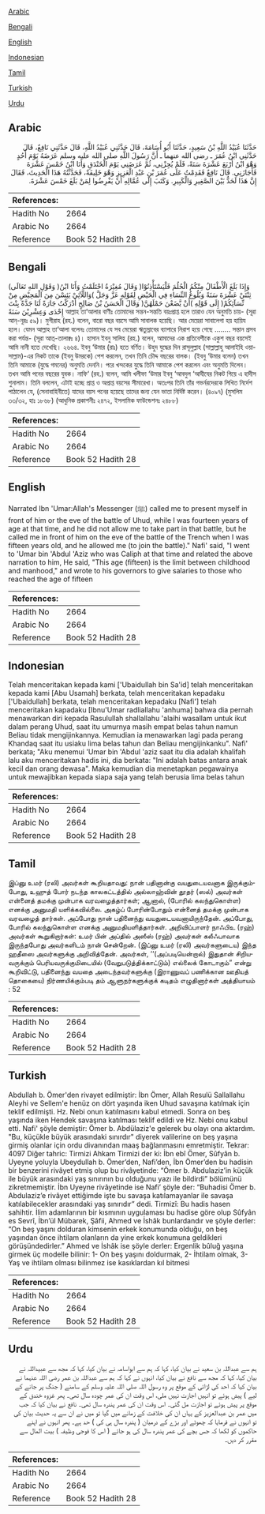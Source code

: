 [Arabic](#arabic)

[Bengali](#bengali)

[English](#english)

[Indonesian](#indonesian)

[Tamil](#tamil)

[Turkish](#turkish)

[Urdu](#urdu)

## Arabic


<div dir="rtl" lang="ar" style={{fontSize:'larger',backgroundColor:'#f8f9fa',padding:20}}>
حَدَّثَنَا عُبَيْدُ اللَّهِ بْنُ سَعِيدٍ، حَدَّثَنَا أَبُو أُسَامَةَ، قَالَ حَدَّثَنِي عُبَيْدُ اللَّهِ، قَالَ حَدَّثَنِي نَافِعٌ، قَالَ حَدَّثَنِي ابْنُ عُمَرَ ـ رضى الله عنهما ـ أَنَّ رَسُولَ اللَّهِ صلى الله عليه وسلم عَرَضَهُ يَوْمَ أُحُدٍ وَهْوَ ابْنُ أَرْبَعَ عَشْرَةَ سَنَةً، فَلَمْ يُجِزْنِي، ثُمَّ عَرَضَنِي يَوْمَ الْخَنْدَقِ وَأَنَا ابْنُ خَمْسَ عَشْرَةَ فَأَجَازَنِي‏.‏ قَالَ نَافِعٌ فَقَدِمْتُ عَلَى عُمَرَ بْنِ عَبْدِ الْعَزِيزِ وَهْوَ خَلِيفَةٌ، فَحَدَّثْتُهُ هَذَا الْحَدِيثَ، فَقَالَ إِنَّ هَذَا لَحَدٌّ بَيْنَ الصَّغِيرِ وَالْكَبِيرِ‏.‏ وَكَتَبَ إِلَى عُمَّالِهِ أَنْ يَفْرِضُوا لِمَنْ بَلَغَ خَمْسَ عَشْرَةَ‏.‏
</div>
<div style={{backgroundColor:'#f8f9fa',padding:20, marginBottom: 10}}><table> <thead> <tr> <th>References:</th> <th></th> </tr> </thead> <tbody><tr><td>Hadith No</td><td>2664</td></tr><tr><td>Arabic No</td><td>2664</td></tr><tr><td>Reference</td><td>Book 52 Hadith 28</td></tr></tbody></table></div>

## Bengali


<div dir="ltr" lang="bn" style={{fontSize:'larger',backgroundColor:'#f8f9fa',padding:20}}>
(وَقَوْلِ اللهِ تَعَالَى )وَإِذَا بَلَغَ الْأَطْفَالُ مِنْكُمُ الْحُلُمَ فَلْيَسْتَأْذِنُوْا( وَقَالَ مُغِيْرَةُ احْتَلَمْتُ وَأَنَا ابْنُ ثِنْتَيْ عَشْرَةَ سَنَةً وَبُلُوغُ النِّسَاءِ فِي الْحَيْضِ لِقَوْلِهِ عَزَّ وَجَلَّ )وَاللَّآئِيْ يَئِسْنَ مِنَ الْمَحِيْضِ مِنْ نِّسَآئِكُمْ( إِلَى قَوْلِهِ )أَنْ يَّضَعْنَ حَمْلَهُنَّ( وَقَالَ الْحَسَنُ بْنُ صَالِحٍ أَدْرَكْتُ جَارَةً لَنَا جَدَّةً بِنْتَ إِحْدَى وَعِشْرِيْنَ سَنَةً আল্লাহ তা‘আলার বাণীঃ তোমাদের সন্তন-সন্ততি বয়ঃপ্রাপ্ত হলে তারাও যেন অনুমতি চায়- (সূরা আন্-নূরঃ ৫৯)। মুগীরাহ (রহ.) বলেন, বারো বছর বয়সে আমি সাবালক হয়েছি। আর মেয়েরা সাবালেগা হয় হায়িয হলে। যেমন আল্লাহ তা‘আলা বলেনঃ তোমাদের যে সব মেয়েরা ঋতুস্রাবের ব্যাপারে নিরাশ হয়ে গেছে ........ সন্তান প্রসব করা পর্যন্ত- (সূরা আত্-তালাক্বঃ ৪)। হাসান ইবনু সালিহ (রহ.) বলেন, আমাদের এক প্রতিবেশীকে একুশ বছর বয়সেই আমি নানী হতে দেখেছি। ২৬৬৪. ইবনু ‘উমার (রাঃ) হতে বর্ণিত। উহুদ যুদ্ধের দিন রাসূলুল্লাহ (সাল্লাল্লাহু আলাইহি ওয়াসাল্লাম)-এর নিকট তাকে (ইবনু উমরকে) পেশ করলেন, তখন তিনি চৌদ্দ বছরের বালক। (ইবনু ‘উমার বলেন) তখন তিনি আমাকে (যুদ্ধে গমনের) অনুমতি দেননি। পরে খন্দকের যুদ্ধে তিনি আমাকে পেশ করলেন এবং অনুমতি দিলেন। তখন আমি পনের বছরের যুবক। নাফি‘ (রহ.) বলেন, আমি খলীফা ‘উমার ইবনু ‘আবদুল ‘আযীযের নিকট গিয়ে এ হাদীস শুনালাম। তিনি বললেন, এটাই হচ্ছে প্রাপ্ত ও অপ্রাপ্ত বয়সের সীমারেখা। অতঃপর তিনি তাঁর গভর্নরদেরকে লিখিত নির্দেশ পাঠালেন যে, (সেনাবাহিনীতে) যাদের বয়স পনের হয়েছে তাদের জন্য যেন ভাতা নির্দিষ্ট করেন। (৪০৯৭) (মুসলিম ৩৩/৩২, হাঃ ১৮৬৮) (আধুনিক প্রকাশনীঃ ২৪৭২, ইসলামিক ফাউন্ডেশনঃ ২৪৮৮)
</div>
<div style={{backgroundColor:'#f8f9fa',padding:20, marginBottom: 10}}><table> <thead> <tr> <th>References:</th> <th></th> </tr> </thead> <tbody><tr><td>Hadith No</td><td>2664</td></tr><tr><td>Arabic No</td><td>2664</td></tr><tr><td>Reference</td><td>Book 52 Hadith 28</td></tr></tbody></table></div>

## English


<div dir="ltr" lang="en" style={{fontSize:'larger',backgroundColor:'#f8f9fa',padding:20}}>
Narrated Ibn 'Umar:Allah's Messenger (ﷺ) called me to present myself in front of him or the eve of the battle of Uhud, while I was fourteen years of age at that time, and he did not allow me to take part in that battle, but he called me in front of him on the eve of the battle of the Trench when I was fifteen years old, and he allowed me (to join the battle)." Nafi' said, "I went to 'Umar bin 'Abdul 'Aziz who was Caliph at that time and related the above narration to him, He said, "This age (fifteen) is the limit between childhood and manhood," and wrote to his governors to give salaries to those who reached the age of fifteen
</div>
<div style={{backgroundColor:'#f8f9fa',padding:20, marginBottom: 10}}><table> <thead> <tr> <th>References:</th> <th></th> </tr> </thead> <tbody><tr><td>Hadith No</td><td>2664</td></tr><tr><td>Arabic No</td><td>2664</td></tr><tr><td>Reference</td><td>Book 52 Hadith 28</td></tr></tbody></table></div>

## Indonesian


<div dir="ltr" lang="id" style={{fontSize:'larger',backgroundColor:'#f8f9fa',padding:20}}>
Telah menceritakan kepada kami ['Ubaidullah bin Sa'id] telah menceritakan kepada kami [Abu Usamah] berkata, telah menceritakan kepadaku ['Ubaidullah] berkata, telah menceritakan kepadaku [Nafi'] telah menceritakan kapadaku [Ibnu'Umar radliallahu 'anhuma] bahwa dia pernah menawarkan diri kepada Rasulullah shallallahu 'alaihi wasallam untuk ikut dalam perang Uhud, saat itu umurnya masih empat belas tahun namun Beliau tidak mengijinkannya. Kemudian ia menawarkan lagi pada perang Khandaq saat itu usiaku lima belas tahun dan Beliau mengijinkanku". Nafi' berkata; "Aku menemui 'Umar bin 'Abdul 'aziz saat itu dia adalah khalifah lalu aku menceritakan hadis ini, dia berkata: "Ini adalah batas antara anak kecil dan orang dewasa". Maka kemudian dia menetapkan pegawainya untuk mewajibkan kepada siapa saja yang telah berusia lima belas tahun
</div>
<div style={{backgroundColor:'#f8f9fa',padding:20, marginBottom: 10}}><table> <thead> <tr> <th>References:</th> <th></th> </tr> </thead> <tbody><tr><td>Hadith No</td><td>2664</td></tr><tr><td>Arabic No</td><td>2664</td></tr><tr><td>Reference</td><td>Book 52 Hadith 28</td></tr></tbody></table></div>

## Tamil


<div dir="ltr" lang="ta" style={{fontSize:'larger',backgroundColor:'#f8f9fa',padding:20}}>
இப்னு உமர் (ரலி) அவர்கள் கூறியதாவது: நான் பதினான்கு வயதுடையவனாக இருக்கும்போது, உஹுத் போர் நடந்த காலகட்டத்தில் அல்லாஹ்வின் தூதர் (ஸல்) அவர்கள் என்னைத் தமக்கு முன்பாக வரவழைத்தார்கள்; ஆனால், (போரில் கலந்துகொள்ள) எனக்கு அனுமதி யளிக்கவில்லை. அகழ்ப் போரின்போதும் என்னைத் தமக்கு முன்பாக வரவழைத் தார்கள். அப்போது நான் பதினைந்து வயதுடையவனாயிருந்தேன். அப்போது, போரில் கலந்துகொள்ள எனக்கு அனுமதியளித்தார்கள். அறிவிப்பாளர் நாஃபிஉ (ரஹ்) அவர்கள் கூறுகிறார்கள்: உமர் பின் அப்தில் அஸீஸ் (ரஹ்) அவர்கள் கலீஃபாவாக இருந்தபோது அவர்களிடம் நான் சென்றேன். (இப்னு உமர் (ரலி) அவர்களுடைய) இந்த ஹதீஸை அவர்களுக்கு அறிவித்தேன். அவர்கள், ‘‘(அப்படியென்றால்) இதுதான் சிறியவருக்கும் பெரியவருக்குமிடையில் (வேறுபடுத்திக்காட்டும்) எல்லைக் கோடாகும்” என்று கூறிவிட்டு, பதினைந்து வயதை அடைந்தவர்களுக்கு (இராணுவப் பணிக்கான ஊதியத் தொகையை) நிர்ணயிக்கும்படி தம் ஆளுநர்களுக்குக் கடிதம் எழுதினார்கள் அத்தியாயம் : 52
</div>
<div style={{backgroundColor:'#f8f9fa',padding:20, marginBottom: 10}}><table> <thead> <tr> <th>References:</th> <th></th> </tr> </thead> <tbody><tr><td>Hadith No</td><td>2664</td></tr><tr><td>Arabic No</td><td>2664</td></tr><tr><td>Reference</td><td>Book 52 Hadith 28</td></tr></tbody></table></div>

## Turkish


<div dir="ltr" lang="tr" style={{fontSize:'larger',backgroundColor:'#f8f9fa',padding:20}}>
Abdullah b. Ömer'den rivayet edilmiştir: İbn Ömer, Allah Resulü Sallallahu Aleyhi ve Sellem'e henüz on dört yaşında iken Uhud savaşına katılmak için teklif edilmişti. Hz. Nebi onun katılmasını kabul etmedi. Sonra on beş yaşında iken Hendek savaşına katılması teklif edildi ve Hz. Nebi onu kabul etti. Nafi' şöyle demiştir: Ömer b. Abdülaziz'e gelerek bu olayı ona aktardım. "Bu, küçükle büyük arasındaki sınırdır" diyerek valilerine on beş yaşına girmiş olanlar için ordu divanından maaş bağlanmasını emretmiştir. Tekrar: 4097 Diğer tahric: Tirmizi Ahkam Tirmizi der ki: İbn ebî Ömer, Sûfyân b. Uyeyne yoluyla Ubeydullah b. Ömer’den, Nafi’den, İbn Ömer’den bu hadisin bir benzerini rivâyet etmiş olup bu rivâyetinde: “Ömer b. Abdulaziz’in küçük ile büyük arasındaki yaş sınırının bu olduğunu yazı ile bildirdi” bölümünü zikretmemiştir. İbn Uyeyne rivâyetinde ise Nafi’ şöyle der: “Buhadisi Ömer b. Abdulaziz’e rivâyet ettiğimde işte bu savaşa katılamayanlar ile savaşa katılabilecekler arasındaki yaş sınırıdır” dedi. Tirmizî: Bu hadis hasen sahihtir. İlim adamlarının bir kısmının uygulaması bu hadise göre olup Sûfyân es Sevrî, İbn’ül Mübarek, Şâfii, Ahmed ve İshâk bunlardandır ve şöyle derler: “On beş yaşını dolduran kimsenin erkek konumunda olduğu, on beş yaşından önce ihtilam olanların da yine erkek konumuna geldikleri görüşündedirler.” Ahmed ve İshâk ise şöyle derler: Ergenlik bûluğ yaşına girmek üç modelle bilinir: 1- On beş yaşını doldurmak, 2- İhtilam olmak, 3- Yaş ve ihtilam olması bilinmez ise kasıklardan kıl bitmesi
</div>
<div style={{backgroundColor:'#f8f9fa',padding:20, marginBottom: 10}}><table> <thead> <tr> <th>References:</th> <th></th> </tr> </thead> <tbody><tr><td>Hadith No</td><td>2664</td></tr><tr><td>Arabic No</td><td>2664</td></tr><tr><td>Reference</td><td>Book 52 Hadith 28</td></tr></tbody></table></div>

## Urdu


<div dir="rtl" lang="ur" style={{fontSize:'larger',backgroundColor:'#f8f9fa',padding:20}}>
ہم سے عبداللہ بن سعید نے بیان کیا، کہا کہ ہم سے ابواسامہ نے بیان کیا، کہا کہ مجھ سے عبیداللہ نے بیان کیا، کہا کہ مجھ سے نافع نے بیان کیا، انہوں نے کہا کہ ہم سے عبداللہ بن عمر رضی اللہ عنہما نے بیان کیا کہ احد کی لڑائی کے موقع پر وہ رسول اللہ صلی اللہ علیہ وسلم کے سامنے ( جنگ پر جانے کے لیے ) پیش ہوئے تو انہیں اجازت نہیں ملی، اس وقت ان کی عمر چودہ سال تھی۔ پھر غزوہ خندق کے موقع پر پیش ہوئے تو اجازت مل گئی۔ اس وقت ان کی عمر پندرہ سال تھی۔ نافع نے بیان کیا کہ جب میں عمر بن عبدالعزیز کے یہاں ان کی خلافت کے زمانے میں گیا تو میں نے ان سے یہ حدیث بیان کی تو انہوں نے فرمایا کہ چھوٹے اور بڑے کے درمیان ( پندرہ سال ہی کی ) حد ہے۔ پھر انہوں نے اپنے حاکموں کو لکھا کہ جس بچے کی عمر پندرہ سال کی ہو جائے ( اس کا فوجی وظیفہ ) بیت المال سے مقرر کر دیں۔
</div>
<div style={{backgroundColor:'#f8f9fa',padding:20, marginBottom: 10}}><table> <thead> <tr> <th>References:</th> <th></th> </tr> </thead> <tbody><tr><td>Hadith No</td><td>2664</td></tr><tr><td>Arabic No</td><td>2664</td></tr><tr><td>Reference</td><td>Book 52 Hadith 28</td></tr></tbody></table></div>